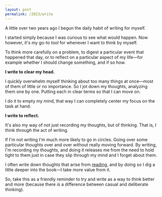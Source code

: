 ```yaml
---
layout: post
permalink: /2023/write
---
```

A little over two years ago I begun the daily habit of writing for myself.

I started simply because I was curious to see what would happen.
Now however, it's my go-to tool for whenever I want to think by myself.

To think more carefully on a problem, to digest a particular event that happened that day, or to reflect on a particular aspect of my life—for example whether I should change something, and if so how.

**I write to clear my head.**

I quickly overwhelm myself thinking about too many things at once—most of them of little or no importance.
So I jot down my thoughts, analyzing them one by one.
Putting each in clear terms so that I can move on.

I do it to empty my mind, that way I can completely center my focus on the task at hand.

**I write to reflect.**

It's also my way of not just recording my thoughts, but of thinking.
That is, I think *through* the act of writing.

If I'm not writing I'm much more likely to go in circles.
Going over some particular thoughts over and over without really moving forward.
By writing, I'm recording my thoughts, and doing it releases me from the need to hold tight to them just in case they slip through my mind and I forget about them.

I often write down thoughts that arise from [reading](https://manuellamas.com/2023/read), and by doing so I dig a little deeper into the book—I take more value from it.

So, take this as a friendly reminder to try and write as a way to think better and more (because there *is* a difference between casual and deliberate thinking).